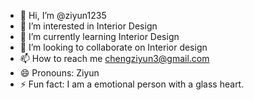 - 👋 Hi, I’m @ziyun1235
- 👀 I’m interested in Interior Design
- 🌱 I’m currently learning Interior Design
- 💞️ I’m looking to collaborate on Interior design
- 📫 How to reach me chengziyun3@gmail.com
- 😄 Pronouns: Ziyun
- ⚡ Fun fact: I am a emotional person with a glass heart.

<!---
ziyun1235/ziyun1235 is a ✨ special ✨ repository because its `README.md` (this file) appears on your GitHub profile.
You can click the Preview link to take a look at your changes.
--->
